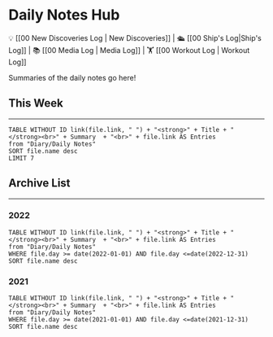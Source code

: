 

# Daily Notes Hub
💡 [[00 New Discoveries Log | New Discoveries]] | 🛳️ [[00 Ship's Log|Ship's Log]] | 📚 [[00 Media Log | Media Log]] | 🏋️ [[00 Workout Log | Workout Log]]

Summaries of the daily notes go here!




## This Week
---
```dataview
TABLE WITHOUT ID link(file.link, " ") + "<strong>" + Title + "</strong><br>" + Summary  + "<br>" + file.link AS Entries
from "Diary/Daily Notes"
SORT file.name desc
LIMIT 7
```





## Archive List
---
### 2022
```dataview
TABLE WITHOUT ID link(file.link, " ") + "<strong>" + Title + "</strong><br>" + Summary  + "<br>" + file.link AS Entries
from "Diary/Daily Notes"
WHERE file.day >= date(2022-01-01) AND file.day <=date(2022-12-31)
SORT file.name desc
````

### 2021
```dataview
TABLE WITHOUT ID link(file.link, " ") + "<strong>" + Title + "</strong><br>" + Summary  + "<br>" + file.link AS Entries
from "Diary/Daily Notes"
WHERE file.day >= date(2021-01-01) AND file.day <=date(2021-12-31)
SORT file.name desc
```